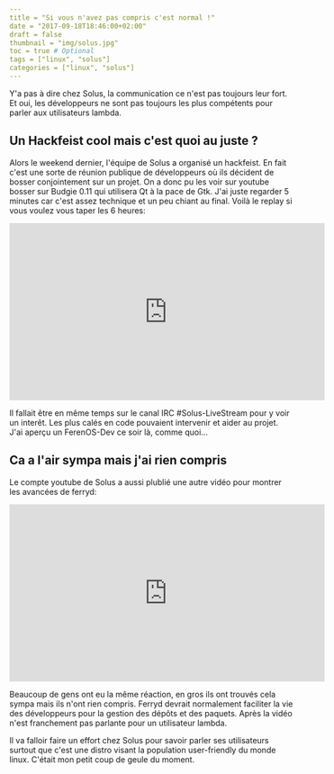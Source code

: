 ```yaml
---
title = "Si vous n'avez pas compris c'est normal !"
date = "2017-09-18T18:46:00+02:00"
draft = false
thumbnail = "img/solus.jpg"
toc = true # Optional
tags = ["linux", "solus"]
categories = ["linux", "solus"]
---
```



Y'a pas à dire chez Solus, la communication ce n'est pas toujours leur fort. Et oui, les développeurs ne sont pas toujours les plus compétents pour parler aux utilisateurs lambda.

## Un Hackfeist cool mais c'est quoi au juste ?

Alors le weekend dernier, l'équipe de Solus a organisé un hackfeist. En fait c'est une sorte de réunion publique de développeurs où ils décident de bosser conjointement sur un projet. On a donc pu les voir sur youtube bosser sur Budgie 0.11 qui utilisera Qt à la pace de Gtk. J'ai juste regarder 5 minutes car c'est assez technique et un peu chiant au final. Voilà le replay si vous voulez vous taper les 6 heures:

<iframe width="560" height="315" src="https://www.youtube.com/embed/J85OBqT51ZM" frameborder="0" allowfullscreen></iframe>

Il fallait être en même temps sur le canal IRC #Solus-LiveStream pour y voir un interêt. Les plus calés en code pouvaient intervenir et aider au projet. J'ai aperçu un FerenOS-Dev ce soir là, comme quoi...

## Ca a l'air sympa mais j'ai rien compris

Le compte youtube de Solus a aussi plublié une autre vidéo pour montrer les avancées de ferryd:

<iframe width="560" height="315" src="https://www.youtube.com/embed/vMxxyDznSq0" frameborder="0" allowfullscreen></iframe>

Beaucoup de gens ont eu la même réaction, en gros ils ont trouvés cela sympa mais ils n'ont rien compris. Ferryd devrait normalement faciliter la vie des développeurs pour la gestion des dépôts et des paquets. Après la vidéo n'est franchement pas parlante pour un utilisateur lambda.

Il va falloir faire un effort chez Solus pour savoir parler ses utilisateurs surtout que c'est une distro visant la population user-friendly du monde linux. C'était mon petit coup de geule du moment.






